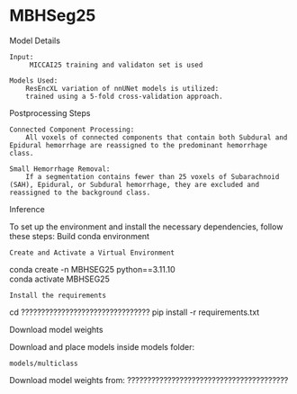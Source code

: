 # MBHSeg25

Model Details

    Input:
         MICCAI25 training and validaton set is used

    Models Used:
        ResEncXL variation of nnUNet models is utilized:
        trained using a 5-fold cross-validation approach.

Postprocessing Steps

    Connected Component Processing:
        All voxels of connected components that contain both Subdural and Epidural hemorrhage are reassigned to the predominant hemorrhage class.

    Small Hemorrhage Removal:
        If a segmentation contains fewer than 25 voxels of Subarachnoid (SAH), Epidural, or Subdural hemorrhage, they are excluded and reassigned to the background class.


Inference

To set up the environment and install the necessary dependencies, follow these steps:
Build conda environment

    Create and Activate a Virtual Environment

conda create -n MBHSEG25 python==3.11.10   
conda activate MBHSEG25

    Install the requirements

cd ????????????????????????????????
pip install -r requirements.txt

Download model weights

Download and place models inside models folder:

    models/multiclass

Download model weights from: ????????????????????????????????????????
